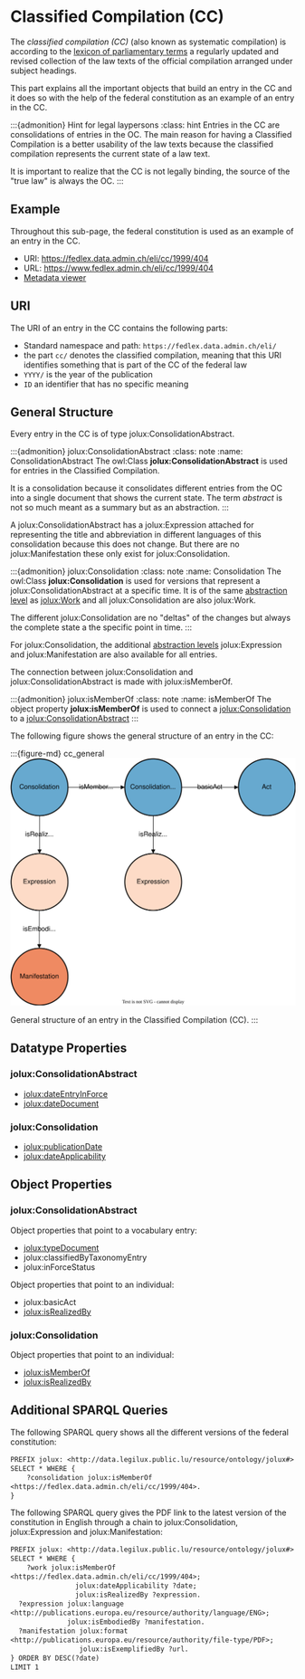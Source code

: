 # Classified Compilation (CC)

The *classified compilation (CC)* (also known as systematic compilation) is according to the [lexicon of parliamentary terms](https://www.parlament.ch/en/%C3%BCber-das-parlament/parlamentsw%C3%B6rterbuch/parlamentsw%C3%B6rterbuch-detail?WordId=216) a regularly updated and revised collection of the law texts of the official compilation arranged under subject headings.

This part explains all the important objects that build an entry in the CC and it does so with the help of the federal constitution as an example of an entry in the CC.

:::{admonition} Hint for legal laypersons
:class: hint
Entries in the CC are consolidations of entries in the OC. The main reason for having a Classified Compilation is a better usability of the law texts because the classified compilation represents the current state of a law text.

It is important to realize that the CC is not legally binding, the source of the "true law" is always the OC.
:::

## Example

Throughout this sub-page, the federal constitution is used as an example of an entry in the CC.

- URI: https://fedlex.data.admin.ch/eli/cc/1999/404
- URL: https://www.fedlex.admin.ch/eli/cc/1999/404
- [Metadata viewer](https://fedlex.data.admin.ch/en-CH/metadata?value=https:%2F%2Ffedlex.data.admin.ch%2Feli%2Fcc%2F1999%2F404)

## URI

The URI of an entry in the CC contains the following parts:

- Standard namespace and path: `https://fedlex.data.admin.ch/eli/`
- the part `cc/` denotes the classified compilation, meaning that this URI identifies something that is part of the CC of the federal law
- `YYYY/` is the year of the publication
- `ID` an identifier that has no specific meaning

## General Structure

Every entry in the CC is of type jolux:ConsolidationAbstract.

:::{admonition} jolux:ConsolidationAbstract
:class: note
:name: ConsolidationAbstract
The owl:Class **jolux:ConsolidationAbstract** is used for entries in the Classified Compilation.

It is a consolidation because it consolidates different entries from the OC into a single document that shows the current state. The term *abstract* is not so much meant as a summary but as an abstraction.
:::

A jolux:ConsolidationAbstract has a jolux:Expression attached for representing the title and abbreviation in different languages of this consolidation because this does not change. But there are no jolux:Manifestation these only exist for jolux:Consolidation.

:::{admonition} jolux:Consolidation
:class: note
:name: Consolidation
The owl:Class **jolux:Consolidation** is used for versions that represent a jolux:ConsolidationAbstract at a specific time. It is of the same [abstraction level](abstraction_levels.md) as [jolux:Work](#Work) and all jolux:Consolidation are also jolux:Work.

The different jolux:Consolidation are no "deltas" of the changes but always the complete state a the specific point in time.
:::

For jolux:Consolidation, the additional [abstraction levels](abstraction_levels.md) jolux:Expression and jolux:Manifestation are also available for all entries.

The connection between jolux:Consolidation and jolux:ConsolidationAbstract is made with jolux:isMemberOf.

:::{admonition} jolux:isMemberOf
:class: note
:name: isMemberOf
The object property **jolux:isMemberOf** is used to connect a [jolux:Consolidation](#Consolidation) to a [jolux:ConsolidationAbstract](#ConsolidationAbstract)
:::

The following figure shows the general structure of an entry in the CC:

:::{figure-md} cc_general
![](img/cc_general.svg)

General structure of an entry in the Classified Compilation (CC).
:::

## Datatype Properties

### jolux:ConsolidationAbstract

- [jolux:dateEntryInForce](#dateEntryInForce)
- [jolux:dateDocument](#dateDocument)

### jolux:Consolidation

- [jolux:publicationDate](#publicationDate)
- [jolux:dateApplicability](#dateApplicability)

## Object Properties

### jolux:ConsolidationAbstract

Object properties that point to a vocabulary entry:

- [jolux:typeDocument](vocabularies.md#text-types)
- jolux:classifiedByTaxonomyEntry
- jolux:inForceStatus

Object properties that point to an individual:

- jolux:basicAct
- [jolux:isRealizedBy](#isRealizedBy)

### jolux:Consolidation

Object properties that point to an individual:

- [jolux:isMemberOf](#isMemberOf)
- [jolux:isRealizedBy](#isRealizedBy)

## Additional SPARQL Queries

The following SPARQL query shows all the different versions of the federal constitution:

```sparql
PREFIX jolux: <http://data.legilux.public.lu/resource/ontology/jolux#>
SELECT * WHERE {
	?consolidation jolux:isMemberOf <https://fedlex.data.admin.ch/eli/cc/1999/404>.
}
```

The following SPARQL query gives the PDF link to the latest version of the constitution in English through a chain to jolux:Consolidation, jolux:Expression and jolux:Manifestation:

```sparql
PREFIX jolux: <http://data.legilux.public.lu/resource/ontology/jolux#>
SELECT * WHERE {
	?work jolux:isMemberOf <https://fedlex.data.admin.ch/eli/cc/1999/404>;
                jolux:dateApplicability ?date;
                jolux:isRealizedBy ?expression.
  ?expression jolux:language <http://publications.europa.eu/resource/authority/language/ENG>;
              jolux:isEmbodiedBy ?manifestation.
  ?manifestation jolux:format <http://publications.europa.eu/resource/authority/file-type/PDF>;
                 jolux:isExemplifiedBy ?url.
} ORDER BY DESC(?date)
LIMIT 1
```
